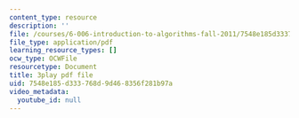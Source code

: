 ```yaml
---
content_type: resource
description: ''
file: /courses/6-006-introduction-to-algorithms-fall-2011/7548e185d333768d9d468356f281b97a_IWzYoXKaRIc.pdf
file_type: application/pdf
learning_resource_types: []
ocw_type: OCWFile
resourcetype: Document
title: 3play pdf file
uid: 7548e185-d333-768d-9d46-8356f281b97a
video_metadata:
  youtube_id: null
---
```

